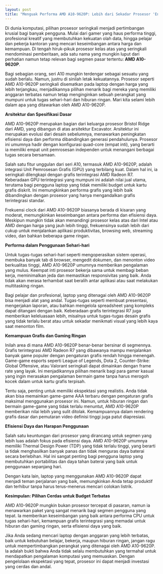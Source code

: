 ```yaml
---
layout: post
title: "Menguak Performa AMD A10-9620P: Lebih dari Sekadar Prosesor 'Entry-Level'"
---
```


Di dunia komputasi, pilihan prosesor seringkali menjadi pertimbangan krusial bagi banyak pengguna. Mulai dari gamer yang haus performa tinggi, profesional kreatif yang membutuhkan kekuatan olah data, hingga pelajar dan pekerja kantoran yang mencari keseimbangan antara harga dan kemampuan. Di tengah hiruk-pikuk prosesor kelas atas yang seringkali mendominasi pemberitaan, ada satu nama yang mungkin luput dari perhatian namun tetap relevan bagi segmen pasar tertentu: **AMD A10-9620P**.

Bagi sebagian orang, seri A10 mungkin terdengar sebagai sesuatu yang sudah berlalu. Namun, justru di sinilah letak kekuatannya. Prosesor seperti AMD A10-9620P seringkali disematkan pada laptop dengan harga yang lebih terjangkau, menjadikannya pilihan menarik bagi mereka yang memiliki anggaran terbatas namun tetap menginginkan sebuah perangkat yang mumpuni untuk tugas sehari-hari dan hiburan ringan. Mari kita selami lebih dalam apa yang ditawarkan oleh AMD A10-9620P.

**Arsitektur dan Spesifikasi Dasar**

AMD A10-9620P merupakan bagian dari keluarga prosesor Bristol Ridge dari AMD, yang dibangun di atas arsitektur Excavator. Arsitektur ini merupakan evolusi dari desain sebelumnya, menawarkan peningkatan efisiensi daya dan performa dibandingkan generasi pendahulunya. Prosesor ini umumnya hadir dengan konfigurasi quad-core (empat inti), yang berarti ia memiliki empat unit pemrosesan independen untuk menangani berbagai tugas secara bersamaan.

Salah satu fitur unggulan dari seri A10, termasuk AMD A10-9620P, adalah integrasi Unit Pemrosesan Grafis (GPU) yang terbilang kuat. Dalam hal ini, ia seringkali dilengkapi dengan grafis terintegrasi AMD Radeon R7. Keberadaan GPU terintegrasi yang mumpuni ini adalah nilai jual utama, terutama bagi pengguna laptop yang tidak memiliki budget untuk kartu grafis diskrit. Ini memungkinkan performa grafis yang lebih baik dibandingkan dengan prosesor yang hanya mengandalkan grafis terintegrasi standar.

Frekuensi clock dari AMD A10-9620P biasanya berada di kisaran yang moderat, memungkinkan keseimbangan antara performa dan efisiensi daya. Meskipun mungkin tidak akan menandingi prosesor kelas atas dari Intel atau AMD dengan harga yang jauh lebih tinggi, frekuensinya sudah lebih dari cukup untuk menjalankan aplikasi produktivitas, browsing web, streaming video, dan bahkan beberapa game ringan.

**Performa dalam Penggunaan Sehari-hari**

Untuk tugas-tugas sehari-hari seperti mengoperasikan sistem operasi, membuka banyak tab di browser, mengedit dokumen, dan menonton video berkualitas tinggi, AMD A10-9620P umumnya memberikan pengalaman yang mulus. Keempat inti prosesor bekerja sama untuk membagi beban kerja, meminimalkan jeda dan memastikan responsivitas yang baik. Anda tidak akan merasa terhambat saat beralih antar aplikasi atau saat melakukan multitasking ringan.

Bagi pelajar dan profesional, laptop yang ditenagai oleh AMD A10-9620P bisa menjadi alat yang andal. Tugas-tugas seperti membuat presentasi, mengerjakan laporan, atau bahkan mengelola spreadsheet yang kompleks dapat ditangani dengan baik. Keberadaan grafis terintegrasi R7 juga memberikan keleluasaan lebih, misalnya untuk tugas-tugas desain grafis yang tidak terlalu berat atau untuk sekadar menikmati visual yang lebih kaya saat menonton film.

**Kemampuan Grafis dan Gaming Ringan**

Inilah area di mana AMD A10-9620P benar-benar bersinar di segmennya. Grafis terintegrasi AMD Radeon R7 yang dibawanya mampu menjalankan banyak game populer dengan pengaturan grafis rendah hingga menengah. Game-game esports seperti League of Legends, Dota 2, Counter-Strike: Global Offensive, atau Valorant seringkali dapat dimainkan dengan frame rate yang layak. Ini menjadikannya pilihan menarik bagi para gamer kasual yang ingin merasakan pengalaman bermain game tanpa harus merogoh kocek dalam untuk kartu grafis terpisah.

Tentu saja, penting untuk memiliki ekspektasi yang realistis. Anda tidak akan bisa memainkan game-game AAA terbaru dengan pengaturan grafis maksimal menggunakan prosesor ini. Namun, untuk hiburan ringan dan bermain game-game yang tidak terlalu menuntut, AMD A10-9620P memberikan nilai lebih yang sulit ditolak. Kemampuannya dalam rendering grafis dasar dan pemutaran video definisi tinggi juga patut diapresiasi.

**Efisiensi Daya dan Harapan Penggunaan**

Salah satu keuntungan dari prosesor yang dirancang untuk segmen yang lebih luas adalah fokus pada efisiensi daya. AMD A10-9620P umumnya memiliki Thermal Design Power (TDP) yang tidak terlalu tinggi, yang berarti ia tidak menghasilkan banyak panas dan tidak menguras daya baterai secara berlebihan. Hal ini sangat penting bagi pengguna laptop yang membutuhkan portabilitas dan daya tahan baterai yang baik untuk penggunaan sepanjang hari.

Dengan kata lain, laptop yang menggunakan AMD A10-9620P dapat menjadi teman perjalanan yang baik, memungkinkan Anda tetap produktif dan terhibur tanpa harus terus-menerus mencari colokan listrik.

**Kesimpulan: Pilihan Cerdas untuk Budget Terbatas**

AMD A10-9620P mungkin bukan prosesor tercepat di pasaran, namun ia menawarkan paket yang sangat menarik bagi segmen pengguna yang tepat. Ia memberikan keseimbangan yang baik antara performa CPU untuk tugas sehari-hari, kemampuan grafis terintegrasi yang memadai untuk hiburan dan gaming ringan, serta efisiensi daya yang baik.

Jika Anda sedang mencari laptop dengan anggaran yang lebih terbatas, baik untuk kebutuhan belajar, bekerja, maupun hiburan ringan, jangan ragu untuk mempertimbangkan perangkat yang ditenagai oleh AMD A10-9620P. Ia adalah bukti bahwa Anda tidak selalu membutuhkan yang termahal untuk mendapatkan pengalaman komputasi yang memuaskan. Dengan pengelolaan ekspektasi yang tepat, prosesor ini dapat menjadi investasi yang cerdas dan andal.
